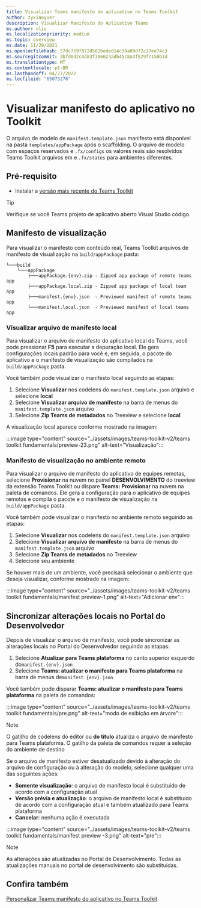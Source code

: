 ```yaml
---
title: Visualizar Teams manifesto do aplicativo no Teams Toolkit
author: zyxiaoyuer
description: Visualizar Manifesto do Aplicativo Teams
ms.author: nliu
ms.localizationpriority: medium
ms.topic: overview
ms.date: 11/29/2021
ms.openlocfilehash: 57dc719f872d502beded14c30a09d72c27ee74c3
ms.sourcegitcommit: 3bfd0d2c4d83f306023adb45c8a3f829f7150b1d
ms.translationtype: MT
ms.contentlocale: pt-BR
ms.lasthandoff: 04/27/2022
ms.locfileid: "65073276"
---
```

# <a name="preview-app-manifest-in-toolkit"></a>Visualizar manifesto do aplicativo no Toolkit

O arquivo de modelo de `manifest.template.json` manifesto está disponível na pasta `templates/appPackage` após o scaffolding. O arquivo de modelo com espaços reservados e `.fx/configs` os valores reais são resolvidos Teams Toolkit arquivos em e `.fx/states` para ambientes diferentes.

## <a name="prerequisite"></a>Pré-requisito

* Instalar a [versão mais recente do Teams Toolkit](https://marketplace.visualstudio.com/items?itemName=TeamsDevApp.ms-teams-vscode-extension)

> [!TIP]
> Verifique se você Teams projeto de aplicativo aberto Visual Studio código.

## <a name="preview-manifest"></a>Manifesto de visualização

Para visualizar o manifesto com conteúdo real, Teams Toolkit arquivos de manifesto de visualização na `build/appPackage` pasta:

```text
└───build
    └───appPackage
        ├───appPackage.{env}.zip - Zipped app package of remote teams app
        ├───appPackage.local.zip - Zipped app package of local team app
        ├───manifest.{env}.json  - Previewed manifest of remote teams app
        └───manifest.local.json  - Previewed manifest of local teams app
```

### <a name="preview-local-manifest-file"></a>Visualizar arquivo de manifesto local

Para visualizar o arquivo de manifesto do aplicativo local do Teams, você pode pressionar **F5** para executar a depuração local. Ele gera configurações locais padrão para você e, em seguida, o pacote do aplicativo e o manifesto de visualização são compilados na `build/appPackage` pasta.

Você também pode visualizar o manifesto local seguindo as etapas:

1. Selecione **Visualizar** nos codelens do `manifest.template.json` arquivo e selecione **local**
2. Selecione **Visualizar arquivo de manifesto** na barra de menus do `manifest.template.json` arquivo
3. Selecione **Zip Teams de metadados** no Treeview e selecione **local**

A visualização local aparece conforme mostrado na imagem:

:::image type="content" source="../assets/images/teams-toolkit-v2/teams toolkit fundamentals/preview-23.png" alt-text="Visualização":::

### <a name="preview-manifest-in-remote-environment"></a>Manifesto de visualização no ambiente remoto

Para visualizar o arquivo de manifesto do aplicativo de equipes remotas, selecione **Provisionar** na nuvem no painel **DESENVOLVIMENTO** do treeview da extensão Teams Toolkit ou dispare **Teams: Provisionar** na nuvem na paleta de comandos. Ele gera a configuração para o aplicativo de equipes remotas e compila o pacote e o manifesto de visualização na `build/appPackage` pasta.

Você também pode visualizar o manifesto no ambiente remoto seguindo as etapas:

1. Selecione **Visualizar** nos codelens do `manifest.template.json` arquivo
2. Selecione **Visualizar arquivo de manifesto** na barra de menus do `manifest.template.json` arquivo
3. Selecione **Zip Teams de metadados** no Treeview
4. Selecione seu ambiente

Se houver mais de um ambiente, você precisará selecionar o ambiente que deseja visualizar, conforme mostrado na imagem:

:::image type="content" source="../assets/images/teams-toolkit-v2/teams toolkit fundamentals/manifest preview-1.png" alt-text="Adicionar env":::

## <a name="sync-local-changes-to-developer-portal"></a>Sincronizar alterações locais no Portal do Desenvolvedor

Depois de visualizar o arquivo de manifesto, você pode sincronizar as alterações locais no Portal do Desenvolvedor seguindo as etapas:

1. Selecione **Atualizar para Teams plataforma** no canto superior esquerdo do`manifest.{env}.json`
2. Selecione **Teams: atualizar o manifesto para Teams plataforma** na barra de menus de`manifest.{env}.json`

 Você também pode disparar **Teams: atualizar o manifesto para Teams plataforma** na paleta de comandos:

   :::image type="content" source="../assets/images/teams-toolkit-v2/teams toolkit fundamentals/pre.png" alt-text="modo de exibição em árvore":::

> [!NOTE]
> O gatilho de codelens do editor ou **do título** atualiza o arquivo de manifesto para Teams plataforma. O gatilho da paleta de comandos requer a seleção do ambiente de destino

  

Se o arquivo de manifesto estiver desatualizado devido à alteração do arquivo de configuração ou à alteração do modelo, selecione qualquer uma das seguintes ações:

* **Somente visualização**: o arquivo de manifesto local é substituído de acordo com a configuração atual
* **Versão prévia e atualização**: o arquivo de manifesto local é substituído de acordo com a configuração atual e também atualizado para Teams plataforma
* **Cancelar**: nenhuma ação é executada

:::image type="content" source="../assets/images/teams-toolkit-v2/teams toolkit fundamentals/manifest preview -3.png" alt-text="pre":::



> [!NOTE]
> As alterações são atualizadas no Portal de Desenvolvimento. Todas as atualizações manuais no portal de desenvolvimento são substituídas.

## <a name="see-also"></a>Confira também

[Personalizar Teams manifesto do aplicativo no Teams Toolkit](TeamsFx-manifest-customization.md)

